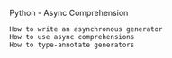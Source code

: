 Python - Async Comprehension

    How to write an asynchronous generator
    How to use async comprehensions
    How to type-annotate generators
